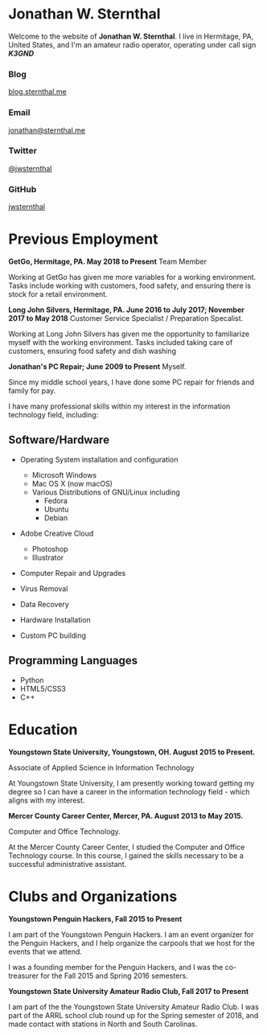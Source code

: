# Jonathan W. Sternthal

Welcome to the website of **Jonathan W. Sternthal**. I live in Hermitage, PA, United States, and I'm an amateur radio operator, operating under call sign ***K3GND***

### Blog

[blog.sternthal.me](http://blog.sternthal.me)

### Email

[jonathan@sternthal.me](mailto:jonathan@sternthal.me)

### Twitter

[@jwsternthal](https://twitter.com/jwsternthal)

### GitHub

[jwsternthal](https://github.com/jwsternthal)

# Previous Employment

**GetGo, Hermitage, PA. May 2018 to Present**
Team Member

Working at GetGo has given me more variables for a working environment. Tasks include working with customers, food safety, and ensuring there is stock for a retail environment.

**Long John Silvers, Hermitage, PA. June 2016 to July 2017; November 2017 to May 2018**
Customer Service Specialist / Preparation Specalist.

Working at Long John Silvers has given me the opportunity to familiarize myself with the working environment. Tasks included taking care of customers, ensuring food safety and dish washing

**Jonathan's PC Repair; June 2009 to Present**
Myself.

Since my middle school years, I have done some PC repair for friends and family for pay.



I have many professional skills within my interest in the information technology field, including:

## Software/Hardware

- Operating System installation and configuration
   - Microsoft Windows
   - Mac OS X (now macOS)
   - Various Distributions of GNU/Linux including
      - Fedora
      - Ubuntu
      - Debian
- Adobe Creative Cloud

  - Photoshop
  - Illustrator
  
- Computer Repair and Upgrades

 - Virus Removal
 - Data Recovery
 - Hardware Installation
 - Custom PC building

## Programming Languages

- Python
- HTML5/CSS3
- C++

# Education

**Youngstown State University, Youngstown, OH. August 2015 to Present.**

Associate of Applied Science in Information Technology

At Youngstown State University, I am presently working toward getting my degree so I can have a career in the information technology field - which aligns with my interest.

**Mercer County Career Center, Mercer, PA. August 2013 to May 2015.**

Computer and Office Technology.

At the Mercer County Career Center, I studied the Computer and Office Technology course. In this course, I gained the skills necessary to be a successful administrative assistant.

# Clubs and Organizations

**Youngstown Penguin Hackers, Fall 2015 to Present**

I am part of the Youngstown Penguin Hackers. I am an event organizer for the Penguin Hackers, and I help organize the carpools that we host for the events that we attend.

I was a founding member for the Penguin Hackers, and I was the co-treasurer for the Fall 2015 and Spring 2016 semesters. 

**Youngstown State University Amateur Radio Club, Fall 2017 to Present**

I am part of the the Youngstown State University Amateur Radio Club. I was part of the ARRL school club round up for the Spring semester of 2018, and made contact with stations in North and South Carolinas. 
